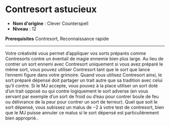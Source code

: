 # Contresort astucieux

 * **Nom d'origine** : Clever Counterspell
 * **Niveau** : 12


<p><strong>Prerequisites</strong> Contresort, Reconnaissance rapide</p>
<hr>
<p>Votre créativité vous permet d’appliquer vos sorts préparés comme Contresorts contre un éventail de magie ennemie bien plus large. Au lieu de contrer un sort ennemi avec Contresort uniquement si vous avez préparé le même sort, vous pouvez utiliser Contresort tant que le sort que lance l’ennemi figure dans votre grimoire. Quand vous utilisez Contresort ainsi, le sort préparé dépensé doit partager un trait autre que sa tradition avec celui qu’il contre. Si le MJ accepte, vous pouvez à la place utiliser un sort doté d’un trait opposé ou qui contre logiquement le sort adverse (en vous servant par exemple d’un sort de froid ou d’eau pour contrer boule de feu ou délivrance de la peur pour contrer un sort de terreur). Quel que soit le sort dépensé, vous subissez un malus de −2 à votre test de contresort, bien que le MJ puisse annuler ce malus si le sort dépensé est particulièrement bien approprié..</p>